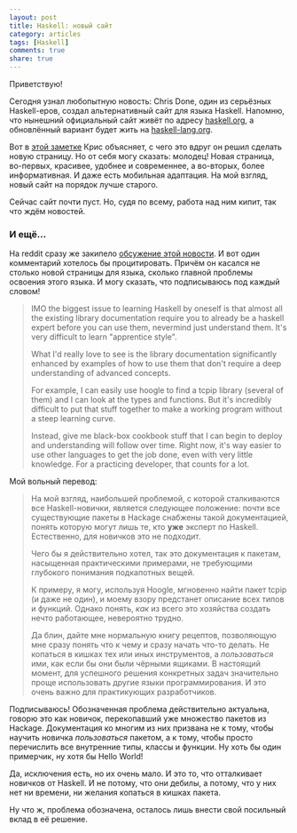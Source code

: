 ```yaml
---
layout: post
title: Haskell: новый сайт
category: articles
tags: [Haskell]
comments: true
share: true
---
```


Приветствую!

Сегодня узнал любопытную новость: Chris Done, один из серьёзных Haskell-еров, создал альтернативный сайт для языка Haskell. Напомню, что нынешний официальный сайт живёт по адресу [haskell.org](http://www.haskell.org/haskellwiki/Haskell), а обновлённый вариант будет жить на [haskell-lang.org](http://haskell-lang.org/).

Вот в [этой заметке](http://chrisdone.com/posts/haskell-lang) Крис объясняет, с чего это вдруг он решил сделать новую страницу. Но от себя могу сказать: молодец! Новая страница, во-первых, красивее, удобнее и современнее, а во-вторых, более информативная. И даже есть мобильная адаптация. На мой взгляд, новый сайт на порядок лучше старого.

Сейчас сайт почти пуст. Но, судя по всему, работа над ним кипит, так что ждём новостей.

### И ещё...

На reddit сразу же закипело [обсужение этой новости](http://www.reddit.com/r/haskell/comments/26rilp/an_alternative_haskell_home_page/). И вот один комментарий хотелось бы процитировать. Причём он касался не столько новой страницы для языка, сколько главной проблемы освоения этого языка. И могу сказать, что подписываюсь под каждый словом!

> IMO the biggest issue to learning Haskell by oneself is that almost all the existing library documentation require you to already be a haskell expert before you can use them, nevermind just understand them. It's very difficult to learn "apprentice style".
>
> What I'd really love to see is the library documentation significantly enhanced by examples of how to use them that don't require a deep understanding of advanced concepts.
>
> For example, I can easily use hoogle to find a tcpip library (several of them) and I can look at the types and functions. But it's incredibly difficult to put that stuff together to make a working program without a steep learning curve.
>
> Instead, give me black-box cookbook stuff that I can begin to deploy and understanding will follow over time. Right now, it's way easier to use other languages to get the job done, even with very little knowledge. For a practicing developer, that counts for a lot.

Мой вольный перевод:

> На мой взгляд, наибольшей проблемой, с которой сталкиваются все Haskell-новички, является следующее положение: почти все существующие пакеты в Hackage снабжены такой документацией, понять которую могут лишь те, кто **уже** эксперт по Haskell. Естественно, для новичков это не подходит.
>
> Чего бы я действительно хотел, так это документация к пакетам, насыщенная практическими примерами, не требующими глубокого понимания подкапотных вещей.
> 
> К примеру, я могу, используя Hoogle, мгновенно найти пакет tcpip (и даже не один), и моему взору предстанет описание всех типов и функций. Однако понять, *как* из всего это хозяйства создать нечто работающее, невероятно трудно.
> 
> Да блин, дайте мне нормальную книгу рецептов, позволяющую мне сразу понять что к чему и сразу начать что-то делать. Не копаться в кишках тех или иных инструментов, а *пользоваться* ими, как если бы они были чёрными ящиками. В настоящий момент, для успешного решения конкретных задач значительно проще использовать другие языки программирования. И это очень важно для практикующих разработчиков.

Подписываюсь! Обозначенная проблема действительно актуальна, говорю это как новичок, перекопавший уже множество пакетов из Hackage. Документация ко многим из них призвана не к тому, чтобы научить новичка *пользоваться* пакетом, а к тому, чтобы просто перечислить все внутренние типы, классы и функции. Ну хоть бы один примерчик, ну хотя бы Hello World!

Да, исключения есть, но их очень мало. И это то, что отталкивает новичков от Haskell. И не потому, что они дебилы, а потому, что у них нет ни времени, ни желания копаться в кишках пакета.

Ну что ж, проблема обозначена, осталось лишь внести свой посильный вклад в её решение.

